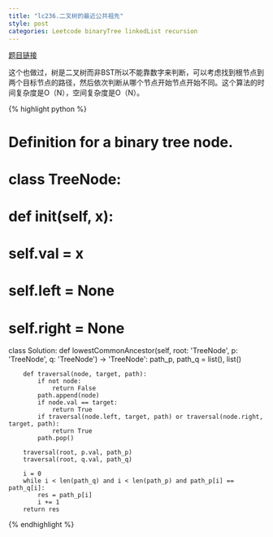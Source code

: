 ```yaml
---
title: "lc236.二叉树的最近公共祖先"
style: post
categories: Leetcode binaryTree linkedList recursion
---
```


[题目链接](https://leetcode-cn.com/problems/lowest-common-ancestor-of-a-binary-tree/)

这个也做过，树是二叉树而非BST所以不能靠数字来判断，可以考虑找到根节点到两个目标节点的路径，然后依次判断从哪个节点开始节点开始不同。这个算法的时间复杂度是O（N），空间复杂度是O（N）。

{% highlight python %}

# Definition for a binary tree node.
# class TreeNode:
#     def __init__(self, x):
#         self.val = x
#         self.left = None
#         self.right = None

class Solution:
    def lowestCommonAncestor(self, root: 'TreeNode', p: 'TreeNode', q: 'TreeNode') -> 'TreeNode':
        path_p, path_q = list(), list()

        def traversal(node, target, path):
            if not node:
                return False
            path.append(node)
            if node.val == target:
                return True
            if traversal(node.left, target, path) or traversal(node.right, target, path):
                return True
            path.pop()
        
        traversal(root, p.val, path_p)
        traversal(root, q.val, path_q)

        i = 0
        while i < len(path_q) and i < len(path_p) and path_p[i] == path_q[i]:
            res = path_p[i]
            i += 1
        return res

{% endhighlight %}

